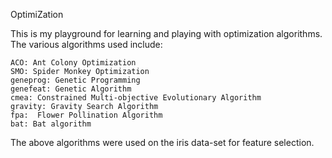 OptimiZation

This is my playground for learning and playing with optimization algorithms. The various algorithms used include:

    ACO: Ant Colony Optimization
    SMO: Spider Monkey Optimization
    geneprog: Genetic Programming
    genefeat: Genetic Algorithm
    cmea: Constrained Multi-objective Evolutionary Algorithm
    gravity: Gravity Search Algorithm
    fpa:  Flower Pollination Algorithm
    bat: Bat algorithm
  


<p styles={"text:red"}>The above algorithms were used on the iris data-set for feature selection.</p>

